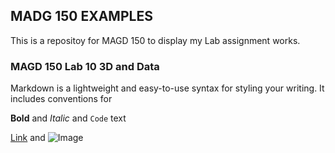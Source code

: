 ## MADG 150 EXAMPLES

This is a repositoy for MAGD 150 to display my Lab assignment works.



### MAGD 150 Lab 10 3D and Data

Markdown is a lightweight and easy-to-use syntax for styling your writing. It includes conventions for




**Bold** and _Italic_ and `Code` text

[Link](url) and ![Image](src)
```



